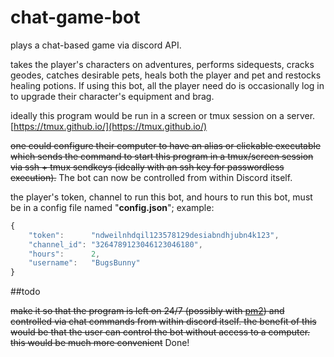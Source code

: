 # chat-game-bot

plays a chat-based game via discord API. 

takes the player's characters on adventures, performs sidequests, cracks geodes, catches desirable pets, heals both the player and pet and restocks healing potions. If using this bot, all the player need do is occasionally log in to upgrade their character's equipment and brag.

ideally this program would be run in a screen or tmux session on a server. [https://tmux.github.io/](https://tmux.github.io/)

<strike>one could configure their computer to have an alias or clickable executable which sends the command to start this program in a tmux/screen session via ssh + tmux sendkeys (ideally with an ssh key for passwordless execution).</strike> The bot can now be controlled from within Discord itself.

the player's token, channel to run this bot, and hours to run this bot, must be in a config file named "__config.json__"; example:

```javascript
{
    "token":      "ndweilnhdqil123578129desiabndhjubn4k123",
    "channel_id": "3264789123046123046180",
    "hours":      2,
    "username":   "BugsBunny"
}
```

##todo

<strike>make it so that the program is left on 24/7 (possibly with [pm2](https://www.npmjs.com/package/pm2)) and controlled via chat commands from within discord itself.
the benefit of this would be that the user can control the bot without access to a computer. this would be much more convenient</strike> Done!

